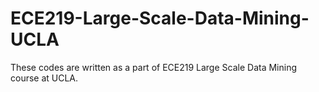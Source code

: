 # ECE219-Large-Scale-Data-Mining-UCLA
These codes are written as a part of ECE219 Large Scale Data Mining course at UCLA.
